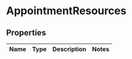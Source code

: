# AppointmentResources

## Properties
Name | Type | Description | Notes
------------ | ------------- | ------------- | -------------
